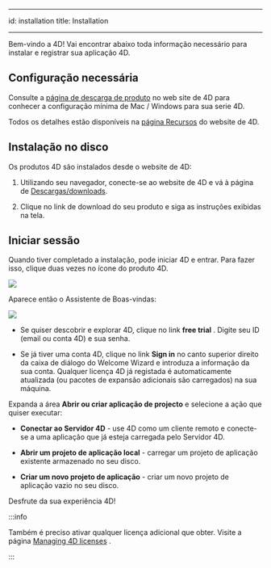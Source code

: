 - - -
id: installation title: Installation
- - -

Bem-vindo a 4D! Vai encontrar abaixo toda informação necessário para instalar e registrar sua aplicação 4D.


## Configuração necessária

Consulte a [página de descarga de produto](https://us.4d.com/product-download) no web site de 4D para conhecer a configuração mínima de Mac / Windows para sua serie 4D.

Todos os detalhes estão disponíveis na [página Recursos](https://us.4d.com/resources/feature-release) do website de 4D.


## Instalação no disco

Os produtos 4D são instalados desde o website de 4D:

1. Utilizando seu navegador, conecte-se ao website de 4D e vá à página de [Descargas/downloads](https://us.4d.com/product-download/Feature-Release).

2. Clique no link de download do seu produto e siga as instruções exibidas na tela.


## Iniciar sessão

Quando tiver completado a instalação, pode iniciar 4D e entrar. Para fazer isso, clique duas vezes no ícone do produto 4D.

![](../assets/en/getStart/logo4d.png)

Aparece então o Assistente de Boas-vindas:

![](../assets/en/getStart/welcome2.png)

- Se quiser descobrir e explorar 4D, clique no link **free trial** . Digite seu ID (email ou conta 4D) e sua senha.

- Se já tiver uma conta 4D, clique no link **Sign in** no canto superior direito da caixa de diálogo do Welcome Wizard e introduza a informação da sua conta. Qualquer licença 4D já registada é automaticamente atualizada (ou pacotes de expansão adicionais são carregados) na sua máquina.

Expanda a área **Abrir ou criar aplicação de projecto** e selecione a ação que quiser executar:

- **Conectar ao Servidor 4D** - use 4D como um cliente remoto e conecte-se a uma aplicação que já esteja carregada pelo Servidor 4D.

- **Abrir um projeto de aplicação local** - carregar um projeto de aplicação existente armazenado no seu disco.

- **Criar um novo projeto de aplicação** - criar um novo projeto de aplicação vazio no seu disco.

Desfrute da sua experiência 4D!


:::info

Também é preciso ativar qualquer licença adicional que obter. Visite a página [Managing 4D licenses](../Admin/licenses.md) .

:::